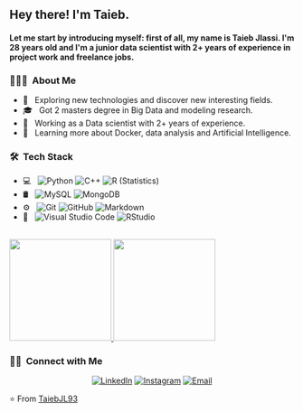 
<h2> Hey there! I'm Taieb.</h2>
<h4> Let me start by introducing myself: first of all, my name is Taieb Jlassi. I'm 28 years old and I'm a junior data scientist with 2+ years of experience in project work and freelance jobs.</h4>

<h3> 👨🏻‍💻 &nbsp;About Me </h3>

- 🤔 &nbsp; Exploring new technologies and discover new interesting fields.
- 🎓 &nbsp; Got 2 masters degree in Big Data and modeling research.
- 💼 &nbsp; Working as a Data scientist with 2+ years of experience.
- 🌱 &nbsp; Learning more about Docker, data analysis and Artificial Intelligence.

<h3> 🛠 &nbsp;Tech Stack</h3>

- 💻 &nbsp;
  ![Python](https://img.shields.io/badge/-Python-333333?style=flat&logo=python)
  ![C++](https://img.shields.io/badge/-C++-333333?style=flat&logo=C%2B%2B&logoColor=00599C)
  ![R (Statistics)](https://img.shields.io/badge/-R-333333?style=flat&logo=R&logoColor=276DC3)
- 🛢 &nbsp;
  ![MySQL](https://img.shields.io/badge/-MySQL-333333?style=flat&logo=mysql)
  ![MongoDB](https://img.shields.io/badge/-MongoDB-333333?style=flat&logo=mongodb)
- ⚙️ &nbsp;
  ![Git](https://img.shields.io/badge/-Git-333333?style=flat&logo=git)
  ![GitHub](https://img.shields.io/badge/-GitHub-333333?style=flat&logo=github)
  ![Markdown](https://img.shields.io/badge/-Markdown-333333?style=flat&logo=markdown)
- 🔧 &nbsp;
  ![Visual Studio Code](https://img.shields.io/badge/-Visual%20Studio%20Code-333333?style=flat&logo=visual-studio-code&logoColor=007ACC)
  ![RStudio](https://img.shields.io/badge/-RStudio-333333?style=flat&logo=rstudio)

<br/>

<a href="https://github.com/TaiebJL93">
  <img height="180em" src="https://github-readme-stats.vercel.app/api?username=TaiebJL93&theme=buefy&show_icons=true" />
  <img height="180em" src="https://github-readme-stats.vercel.app/api/top-langs/?username=TaiebJL93&theme=buefy&layout=compact" />
</a>

<br/>

<h3> 🤝🏻 &nbsp;Connect with Me </h3>

<p align="center">
<a href="https://www.linkedin.com/in/taiebjlassi/"><img alt="LinkedIn" src="https://img.shields.io/badge/LinkedIn-Taieb%20Jlassi-blue?style=flat-square&logo=linkedin"></a>
<a href="https://www.instagram.com/taieb_jl/"><img alt="Instagram" src="https://img.shields.io/badge/Instagram-taieb_jl-blue?style=flat-square&logo=instagram"></a>
<a href="mailto:taieb.jlassi93@gmail.com"><img alt="Email" src="https://img.shields.io/badge/Email-taieb.jlassi93@gmail.com-blue?style=flat-square&logo=gmail"></a>
</p>

⭐️ From [TaiebJL93](https://github.com/TaiebJL93)
